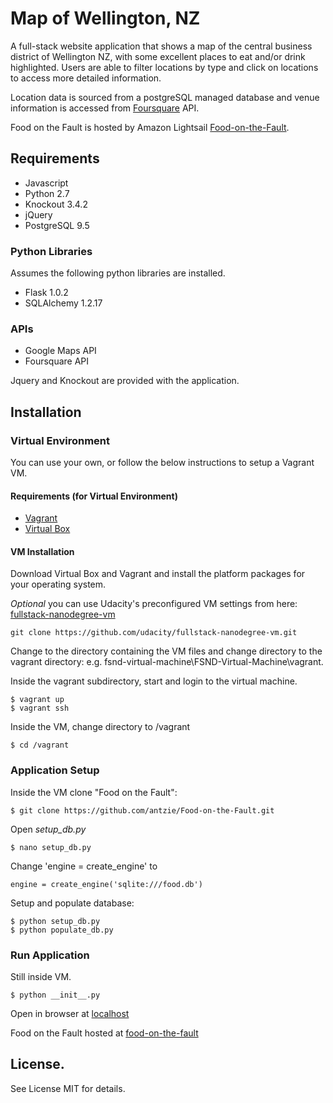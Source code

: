 # Map of Wellington, NZ
A full-stack website application that shows a map of the central business district of Wellington NZ, with some excellent places to eat and/or drink highlighted. Users are able to filter locations by type and click on locations to access more detailed information. 

Location data is sourced from a postgreSQL managed database and venue information is accessed from [Foursquare](https://foursquare.com) API. 

Food on the Fault is hosted by Amazon Lightsail [Food-on-the-Fault](http://food-on-the-fault.com/).

## Requirements
- Javascript
- Python 2.7
- Knockout 3.4.2
- jQuery
- PostgreSQL 9.5

### Python Libraries
Assumes the following python libraries are installed.
- Flask 1.0.2
- SQLAlchemy 1.2.17

### APIs
- Google Maps API
- Foursquare API

Jquery and Knockout are provided with the application.

## Installation
### Virtual Environment
You can use your own, or follow the below instructions to setup a Vagrant VM.
#### Requirements (for Virtual Environment)
- [Vagrant](https://www.vagrantup.com/)
- [Virtual Box](https://www.virtualbox.org/)

#### VM Installation
Download Virtual Box and Vagrant and install the platform packages for your operating system.

*Optional* you can use Udacity's preconfigured VM settings from here:
[fullstack-nanodegree-vm](https://github.com/udacity/fullstack-nanodegree-vm.git)
``` 
git clone https://github.com/udacity/fullstack-nanodegree-vm.git
```

Change to the directory containing the VM files and change directory to the vagrant directory:
e.g. fsnd-virtual-machine\FSND-Virtual-Machine\vagrant.

Inside the vagrant subdirectory, start and login to the virtual machine.
``` 
$ vagrant up
$ vagrant ssh
```
Inside the VM, change directory to /vagrant 
```
$ cd /vagrant
```
### Application Setup 
Inside the VM clone "Food on the Fault":
```
$ git clone https://github.com/antzie/Food-on-the-Fault.git 
```
Open *setup_db.py*
``` 
$ nano setup_db.py
```
Change 'engine = create_engine' to
```
engine = create_engine('sqlite:///food.db')
```
Setup and populate database:
```
$ python setup_db.py
$ python populate_db.py
```

### Run Application
Still inside VM.
```
$ python __init__.py
```
Open in browser at [localhost](http://localhost:8000/)

Food on the Fault hosted at [food-on-the-fault](http://food-on-the-fault.com/)

## License.
See License MIT for details.
